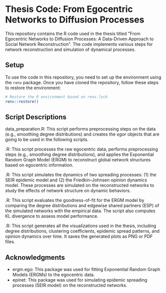 # Thesis Code: From Egocentric Networks to Diffusion Processes

This repository contains the R code used in the thesis titled "From Egocentric Networks to Diffusion Processes: A Data-Driven Approach to Social Network Reconstruction". The code implements various steps for network reconstruction and simulation of dynamical processes.

## Setup

To use the code in this repository, you need to set up the environment using the `renv` package. Once you have cloned the repository, follow these steps to restore the environment:

```bash
# Restore the R environment based on renv.lock
renv::restore()
```

## Script Descriptions

data_preparation.R: This script performs preprocessing steps on the data (e.g., smoothing degree distributions) and creates the _egor_ objects that are going to be used in the following scripts.

.R: This script processes the raw egocentric data, performs preprocessing steps (e.g., smoothing degree distributions), and applies the Exponential Random Graph Model (ERGM) to reconstruct global network structures based on egocentric information.

.R: This script simulates the dynamics of two spreading processes: (1) the SEIR epidemic model and (2) the Friedkin–Johnsen opinion dynamics model. These processes are simulated on the reconstructed networks to study the effects of network structure on dynamic behaviors.

.R: This script evaluates the goodness-of-fit for the ERGM model by comparing the degree distributions and edgewise shared partners (ESP) of the simulated networks with the empirical data. The script also computes KL divergence to assess model performance.

.R: This script generates all the visualizations used in the thesis, including degree distributions, clustering coefficients, epidemic spread patterns, and opinion dynamics over time. It saves the generated plots as PNG or PDF files.

## Acknowledgments
- ergm.ego: This package was used for fitting Exponential Random Graph Models (ERGMs) to the egocentric data.
- epinet: This package was used for simulating epidemic spreading processes (SEIR model) on the reconstructed networks.
